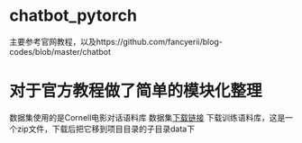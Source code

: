 # chatbot_pytorch
主要参考官网教程，以及https://github.com/fancyerii/blog-codes/blob/master/chatbot
# 对于官方教程做了简单的模块化整理
数据集使用的是Cornell电影对话语料库
数据集[下载链接](http://www.cs.cornell.edu/~cristian/data/cornell_movie_dialogs_corpus.zip)
下载训练语料库，这是一个zip文件，下载后把它移到项目目录的子目录data下
